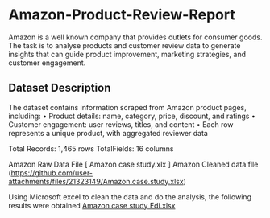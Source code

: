 # Amazon-Product-Review-Report
Amazon is a well known company that provides outlets for consumer goods.
The task is to analyse products and customer review data to generate insights that can
guide product improvement, marketing strategies, and customer engagement.
## Dataset Description
The dataset contains information scraped from Amazon product pages, including:
• Product details: name, category, price, discount, and ratings
• Customer engagement: user reviews, titles, and content
• Each row represents a unique product, with aggregated reviewer data

Total Records: 1,465 rows
TotalFields: 16 columns

Amazon Raw Data File [ Amazon case study.xlx ]
Amazon Cleaned data flle (https://github.com/user-attachments/files/21323149/Amazon.case.study.xlsx)

 Using Microsoft excel to clean the data and do the analysis, the following results were obtained [Amazon case study Edi.xlsx](https://github.com/user-attachments/files/21323162/Amazon.case.study.Edi.xlsx)

